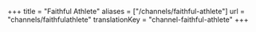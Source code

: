 +++
title = "Faithful Athlete"
aliases = ["/channels/faithful-athlete"]
url = "channels/faithfulathlete"
translationKey = "channel-faithful-athlete"
+++
